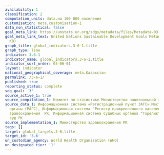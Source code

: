 ```yaml
---
availability: 1
classification: 2
computation_units: data.на 100 000 населения
customisation: meta.customisation-1
data_non_statistical: false
goal_meta_link: https://unstats.un.org/sdgs/metadata/files/Metadata-03-06-01.pdf
goal_meta_link_text: United Nations Sustainable Development Goals Metadata (PDF 213
  KB)
graph_title: global_indicators.3-6-1.title
graph_type: line
indicator: 3.6.1
indicator_name: global_indicators.3-6-1.title
indicator_sort_order: 03-06-01
layout: indicator
national_geographical_coverage: meta.Казахстан
permalink: /3-6-1/
published: true
reporting_status: complete
sdg_goal: '3'
source_active_1: true
source_compilation_1: Комитет по статистике Министерства национальной экономики РК
source_data_1: Информационная система «Регистрационный пункт ЗАГС» Местные исполнительные
  органы (РАГС), Информационная система "Регистр прикрепленного населения" Министерство
  зравоохранения  РК, Информационная система Судебных органов "Торелик" Верховный
  суд РК
source_implementation_1: Министерство здравоохранения РК
tags: []
target: global_targets.3-6.title
target_id: '3.6'
un_custodian_agency: World Health Organisation (WHO)
un_designated_tier: '1'
---
```

